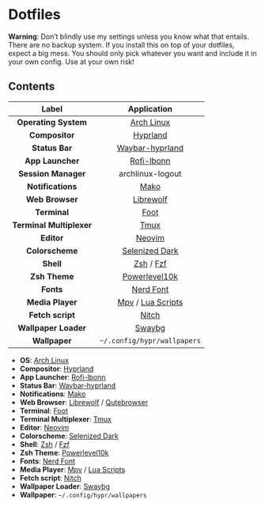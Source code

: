 # Dotfiles

**Warning**: Don’t blindly use my settings unless you know what that entails. There are no backup system. If you install this on top of your dotfiles, expect a big mess. You should only pick whatever you want and include it in your own config. Use at your own risk!

## Contents

|      Label                     |                         Application                        |
| :----------------------------: | :--------------------------------------------------------: | 
| **Operating System**           |     [Arch Linux](https://archlinux.org/)                   |
|    **Compositor**              |     [Hyprland](https://github.com/hyprwm/Hyprland)         |
|    **Status Bar**              |     [Waybar-hyprland](https://github.com/Alexays/Waybar)   |
|   **App Launcher**             |     [Rofi-lbonn](https://github.com/lbonn/rofi)            |
| **Session Manager**            |                  archlinux-logout                          |
|  **Notifications**             |     [Mako](https://github.com/emersion/mako)               |
|   **Web Browser**              |     [Librewolf](https://librewolf.net/)                    |
|     **Terminal**               |     [Foot](https://codeberg.org/dnkl/foot)                 |
|   **Terminal Multiplexer**     |     [Tmux](https://github.com/tmux/tmux)                   |
|  **Editor**                    | [Neovim](https://github.com/neovim/neovim)                 |
|  **Colorscheme**               | [Selenized Dark](https://github.com/jan-warchol/selenized) |
|  **Shell**                     | [Zsh](https://github.com/zsh-users) / [Fzf](https://github.com/junegunn/fzf) |
|  **Zsh Theme**                 | [Powerlevel10k](https://github.com/romkatv/powerlevel10k)  |
|  **Fonts**                     |     [Nerd Font](https://www.nerdfonts.com/)                |
|  **Media Player**              |     [Mpv](https://mpv.io/) / [Lua Scripts](https://github.com/mpv-player/mpv/wiki/User-Scripts)                |
|  **Fetch script**              |     [Nitch](https://github.com/unxsh/nitch)                |
|  **Wallpaper Loader**          |     [Swaybg](https://github.com/swaywm/swaybg)             |
|  **Wallpaper**                 |     `~/.config/hypr/wallpapers`                            |


- **OS**: [Arch Linux](https://archlinux.org/)
- **Compositor**: [Hyprland](https://github.com/hyprwm/Hyprland)
- **App Launcher**: [Rofi-lbonn](https://github.com/lbonn/rofi)
- **Status Bar**: [Waybar-hyprland](https://github.com/Alexays/Waybar)
- **Notifications**: [Mako](https://github.com/emersion/mako)
- **Web Browser**: [Librewolf](https://librewolf.net/) / [Qutebrowser](https://qutebrowser.org/)
- **Terminal**: [Foot](https://codeberg.org/dnkl/foot)
- **Terminal Multiplexer**: [Tmux](https://github.com/tmux/tmux)
- **Editor**: [Neovim](https://github.com/neovim/neovim)
- **Colorscheme**: [Selenized Dark](https://github.com/jan-warchol/selenized)
- **Shell**: [Zsh](https://github.com/zsh-users) / [Fzf](https://github.com/junegunn/fzf)
- **Zsh Theme**: [Powerlevel10k](https://github.com/romkatv/powerlevel10k)
- **Fonts**: [Nerd Font](https://www.nerdfonts.com/)
- **Media Player**: [Mpv](https://mpv.io/) / [Lua Scripts](https://github.com/mpv-player/mpv/wiki/User-Scripts)
- **Fetch script**: [Nitch](https://github.com/unxsh/nitch)
- **Wallpaper Loader**: [Swaybg](https://github.com/swaywm/swaybg)
- **Wallpaper**: `~/.config/hypr/wallpapers`
